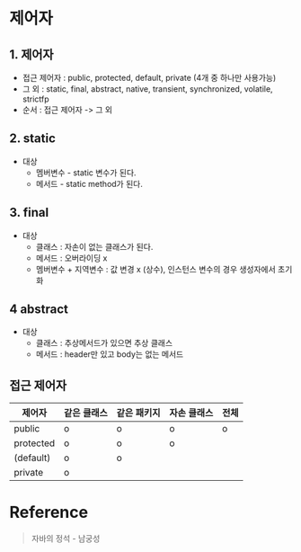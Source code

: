 # 제어자
## 1. 제어자
- 접근 제어자 : public, protected, default, private (4개 중 하나만 사용가능)
- 그 외 : static, final, abstract, native, transient, synchronized, volatile, strictfp
- 순서 : 접근 제어자 -> 그 외

## 2. static
- 대상
  * 멤버변수 - static 변수가 된다.
  * 메서드 - static method가 된다.

## 3. final
- 대상
  * 클래스 : 자손이 없는 클래스가 된다.
  * 메서드 : 오버라이딩 x
  * 멤버변수 + 지역변수 : 값 변경 x (상수), 인스턴스 변수의 경우 생성자에서 초기화

## 4 abstract
- 대상
  * 클래스 : 추상메서드가 있으면 추상 클래스
  * 메서드 : header만 있고 body는 없는 메서드

## 접근 제어자
제어자 | 같은 클래스 | 같은 패키지 | 자손 클래스 | 전체 |
---|---|---|---|---|
public| o | o | o | o |
protected| o | o | o |
(default)| o | o |
private| o |

# Reference
> 자바의 정석 - 남궁성

